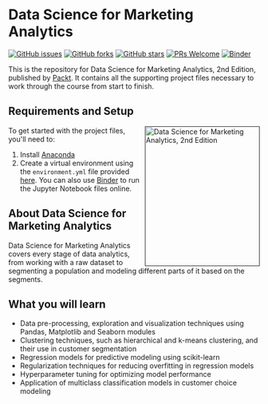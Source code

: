 # Data Science for Marketing Analytics

[![GitHub issues](https://img.shields.io/github/issues/PacktPublishing/Data-Science-for-Marketing-Analytics-Second-Edition)](https://github.com/PacktPublishing/Data-Science-for-Marketing-Analytics-Second-Edition/issues)
[![GitHub forks](https://img.shields.io/github/forks/PacktPublishing/Data-Science-for-Marketing-Analytics-Second-Edition)](https://github.com/PacktPublishing/Data-Science-for-Marketing-Analytics-Second-Edition/network)
[![GitHub stars](https://img.shields.io/github/stars/PacktPublishing/Data-Science-for-Marketing-Analytics-Second-Edition)](https://github.com/PacktPublishing/Data-Science-for-Marketing-Analytics-Second-Edition/stargazers)
[![PRs Welcome](https://img.shields.io/badge/PRs-welcome-brightgreen.svg)](https://github.com/PacktPublishing/Data-Science-for-Marketing-Analytics-Second-Edition/pulls)
[![Binder](https://mybinder.org/badge_logo.svg)](https://mybinder.org/v2/gh/PacktPublishing/The-Data-Science-for-Marketing-Analytics-Workshop/master)

This is the repository for Data Science for Marketing Analytics, 2nd Edition, published by [Packt](https://www.packtpub.com/?utm_source=github). It contains all the supporting project files necessary to work through the course from start to finish.

## Requirements and Setup
<a href=""><img src="https://static.packt-cdn.com/products/9781800560475/cover/smaller" alt="Data Science for Marketing Analytics, 2nd Edition" height="280px" width="230px" align="right" this.target="_blank"></a>

To get started with the project files, you'll need to:
1. Install [Anaconda](https://www.anaconda.com/distribution/)
2. Create a virtual environment using the `environment.yml` file provided [here](https://raw.githubusercontent.com/PacktPublishing/Data-Science-for-Marketing-Analytics-Second-Edition/master/environment.yml). You can also use [Binder](https://mybinder.org/v2/gh/PacktPublishing/The-Data-Science-for-Marketing-Analytics-Workshop/master) to run the Jupyter Notebook files online.


## About Data Science for Marketing Analytics

Data Science for Marketing Analytics covers every stage of data analytics, from working with a raw dataset to segmenting a population and modeling different parts of it based on the segments.

## What you will learn
* Data pre-processing, exploration and visualization techniques using Pandas, Matplotlib and Seaborn modules
* Clustering techniques, such as hierarchical and k-means clustering, and their use in customer segmentation
* Regression models for predictive modeling using scikit-learn
* Regularization techniques for reducing overfitting in regression models
* Hyperparameter tuning for optimizing model performance
* Application of multiclass classification models in customer choice modeling
